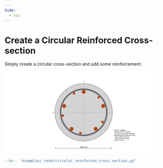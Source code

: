 ```yaml
---
hide:
  - toc
---
```

# Create a Circular Reinforced Cross-section

Simply create a circular cross-section and add some reinforcement:

![Circular Reinforced Cross-section](./_images/circular_reinforced_cross_section.png)

```python
--8<-- "examples/_code/circular_reinforced_cross_section.py"
```
